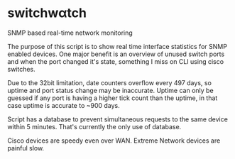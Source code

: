 # switchwαtch
SNMP based real-time network monitoring

The purpose of this script is to show real time interface statistics for SNMP enabled devices.
One major benefit is an overview of unused switch ports and when the port changed it's state, something I miss on CLI using cisco switches.

Due to the 32bit limitation, date counters overflow every 497 days, so uptime and port status change may be inaccurate.
Uptime can only be guessed if any port is having a higher tick count than the uptime, in that case uptime is accurate to ~900 days.

Script has a database to prevent simultaneous requests to the same device within 5 minutes.  That's currently the only use of database.

Cisco devices are speedy even over WAN.
Extreme Network devices are painful slow.
